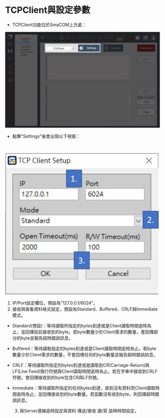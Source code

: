 # TCPClient與設定參數

* TCPClient功能位於SmaCOM上方處：

![SmaCOM TCPClient&#x8A2D;&#x5B9A;&#x4F4D;&#x7F6E;](../../.gitbook/assets/tcpclient-jie-mian.JPG)

* 點擊"Settings"後會出現以下視窗：

 ​   

![SmaCOM TCP Client Setup&#x4ECB;&#x9762;](../../.gitbook/assets/tcpclientsetup-jie-mian.JPG)

1. IP/Port設定欄位，預設為"127.0.0.1/6024"。
2. 接收與查看資料格式設定，預設為Standard、Buffered、CRLF與Immediate模式。

* Standard\(預設\)：等待讀取所指定的bytes到達或是Client讀取時間逾時為止，並回傳目前接收到的byte。若byte數量少於Client需求的數量，會回傳部分的byte並報告超時錯誤訊息。
* Buffered：等待讀取指定的bytes到達或是Client讀取時間逾時為止。若byte數量少於Client需求的數量，不會回傳任何的byte數量並報告超時錯誤訊息。
* CRLF：等待讀取所指定的bytes到達或是讀取到CR\(Carriage-Return\)與LF\(Line Feed\)換行符號與Client讀取時間逾時為止。若在字串中接收到CRLF符號，會回傳接收到的byte包含CR與LF符號。
* Immediate：等待讀取所指定的任何bytes到達，直到沒有資料而Client讀取時間逾時為止，並回傳接收到的byte數量。若函數沒有收到byte，則回傳超時錯誤訊息。

    3. 與Server連線逾時設定與資料 傳送/接收 讀/寫 逾時時間設定。

